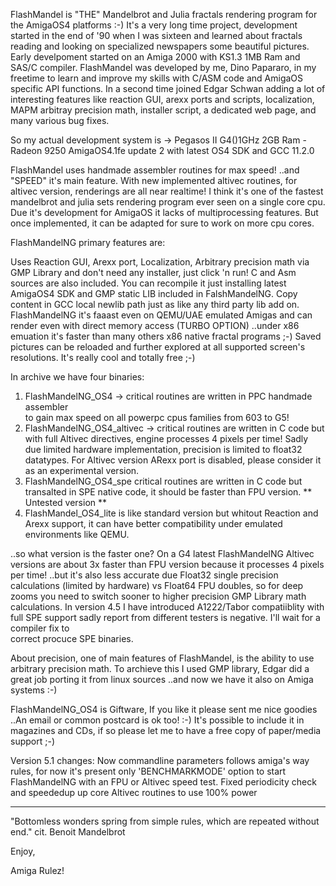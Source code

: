 FlashMandel is "THE" Mandelbrot and Julia fractals  rendering  program  for  the
AmigaOS4 platforms :-) It's a very long time project, development started in the
end of '90 when I was sixteen and learned about fractals reading and looking  on
specialized newspapers some beautiful pictures.  Early develpoment started on an
Amiga 2000 with KS1.3 1MB Ram and SAS/C compiler. FlashMandel was  developed  by
me, Dino Papararo, in my freetime to learn and improve my skills with C/ASM code
and AmigaOS specific API functions. In a second time joined Edgar Schwan  adding
a  lot  of  interesting  features  like  reaction  GUI, arexx ports and scripts,
localization, MAPM arbitray precision math, installer script,  a  dedicated  web
page, and many various bug fixes.

So my actual development system  is ->  Pegasos II G4()1GHz 2GB Ram - Radeon 9250
AmigaOS4.1fe update 2 with latest OS4 SDK and GCC 11.2.0

FlashMandel uses handmade assembler routines for max speed!   ..and "SPEED" it's
main  feature.  With  new  implemented  altivec  routines,  for altivec version,
renderings are all near realtime! I think it's one of the fastest mandelbrot and
julia  sets  rendering  program  ever  seen  on  a  single  core  cpu.  Due it's
development  for  AmigaOS  it  lacks  of  multiprocessing  features.  But   once
implemented, it can be adapted for sure to work on more cpu cores.

FlashMandelNG primary features are:

Uses  Reaction  GUI,  Arexx port, Localization, Arbitrary precision math via GMP
Library and don't need any installer, just click 'n run! C and Asm  sources  are
also included.  You can recompile it just installing latest AmigaOS4 SDK and GMP 
static LIB included in FalshMandelNG. Copy content in GCC local newlib path just
as like any third party lib add on.  FlashMandelNG it's faaast even on  QEMU/UAE
emulated Amigas and can render even with direct  memory  access  (TURBO  OPTION)
..under  x86  emuation  it's faster than many others x86 native fractal programs
;-) Saved pictures can  be  reloaded  and  further  explored  at  all  supported
screen's resolutions. It's really cool and totally free ;-)

In archive we have four binaries: 
1) FlashMandelNG_OS4 -> critical routines are written in  PPC handmade assembler   
to gain max speed on all powerpc cpus families from 603 to G5!
2) FlashMandelNG_OS4_altivec -> critical routines are written in C code but with 
full Altivec directives, engine processes 4 pixels per time!  Sadly  due limited 
hardware implementation, precision is limited to float32 datatypes.  For Altivec
version ARexx port is disabled, please consider it as an experimental version.
3) FlashMandelNG_OS4_spe  critical routines are written in C code but transalted 
in SPE native code, it should be faster than FPU version. ** Untested version **
4) FlashMandel_OS4_lite  is like standard version but whitout Reaction and Arexx
support, it can have better compatibility under emulated environments like QEMU.

..so what version is the faster  one?  On  a  G4  latest  FlashMandelNG  Altivec
versions  are about 3x faster than FPU version because it processes 4 pixels per
time! ..but it's also less accurate due Float32  single  precision  calculations
(limited  by  hardware)  vs  Float64  FPU doubles, so for deep zooms you need to
switch sooner to higher precision GMP Library math calculations.
In version 4.5 I have introduced A1222/Tabor compatiiblity with full SPE support
sadly report from different testers is negative. I'll wait for a compiler fix to  
correct procuce SPE binaries.

About precision, one of main features of FlashMandel,  is  the  ability  to  use
arbitrary precision math. To archieve this I used GMP library, Edgar did a great
job porting it from linux sources ..and now we have it also on Amiga systems :-)

FlashMandelNG_OS4 is Giftware, If you like it please sent me nice  goodies  ..An
email or common postcard is ok too! :-) It's possible to include it in magazines
and CDs, if so please let me to have a free copy of paper/media support ;-)

Version 5.1 changes:
Now commandline parameters follows amiga's way rules,  for now it's present only 
'BENCHMARKMODE' option to start FlashMandelNG with an FPU or Altivec speed test.
Fixed periodicity check and speededup up core Altivec routines to use 100% power 
***

"Bottomless wonders spring from simple rules, which are repeated without end."
cit. Benoit Mandelbrot

 Enjoy,

Amiga Rulez!
